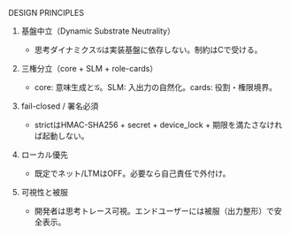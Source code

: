 DESIGN PRINCIPLES

1) 基盤中立（Dynamic Substrate Neutrality）
   - 思考ダイナミクス𝒢は実装基盤に依存しない。制約はCで受ける。

2) 三権分立（core + SLM + role-cards）
   - core: 意味生成と𝒢。SLM: 入出力の自然化。cards: 役割・権限境界。

3) fail-closed / 署名必須
   - strictはHMAC-SHA256 + secret + device_lock + 期限を満たさなければ起動しない。

4) ローカル優先
   - 既定でネット/LTMはOFF。必要なら自己責任で外付け。

5) 可視性と被服
   - 開発者は思考トレース可視。エンドユーザーには被服（出力整形）で安全表示。
